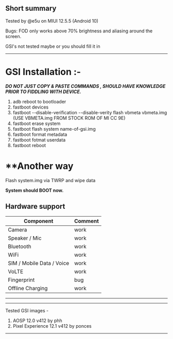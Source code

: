 ## Short summary
Tested by @e5u on MIUI 12.5.5 (Android 10)

Bugs: FOD only works above 70% brightness and aliasing around the screen.

GSI's not tested maybe or you should fill it in
***
# **GSI Installation :-**

_**DO NOT JUST COPY & PASTE COMMANDS , SHOULD HAVE KNOWLEDGE PRIOR TO FIDDLING WITH DEVICE.**_

1. adb reboot to bootloader
2. fastboot devices
4. fastboot --disable-verification --disable-verity flash vbmeta vbmeta.img (USE VBMETA.img FROM STOCK ROM OF MI CC 9E)
5. fastboot erase system
6. fastboot flash system name-of-gsi.img
7. fastboot format metadata
8. fastboot fotmat userdata
9. fastboot reboot

# **Another way
Flash system.img via TWRP and wipe data

**System should BOOT now.**

## Hardware support

| Component                 |      Comment                                              |
|---------------------------|-----------------------------------------------------------|
| Camera                    | work                                                    |
| Speaker / Mic             | work                                                    |
| Bluetooth                 | work                                                    |
| WiFi                      | work                                                    |
| SIM / Mobile Data / Voice | work                                                    |
| VoLTE                     | work                                                    |
| Fingerprint               | bug                                                    |                     
| Offline Charging          | work                                                    |                                  
---

***
Tested GSI images -
1. AOSP 12.0 v412 by phh
2. Pixel Experience 12.1 v412 by ponces
***

